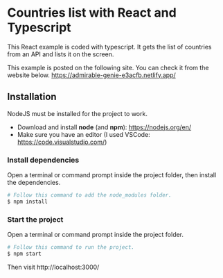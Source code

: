 # Countries list with React and Typescript

This React example is coded with typescript. It gets the list of countries from an API and lists it on the screen.

This example is posted on the following site. You can check it from the website below.
https://admirable-genie-e3acfb.netlify.app/

## Installation

NodeJS must be installed for the project to work.

- Download and install **node** (and **npm**): https://nodejs.org/en/
- Make sure you have an editor (I used VSCode: https://code.visualstudio.com/)

### Install dependencies

Open a terminal or command prompt inside the project folder, then install the dependencies.

```Bash
# Follow this command to add the node_modules folder.
$ npm install
```

### Start the project

Open a terminal or command prompt inside the project folder.

```Bash
# Follow this command to run the project.
$ npm start
```

Then visit http://localhost:3000/